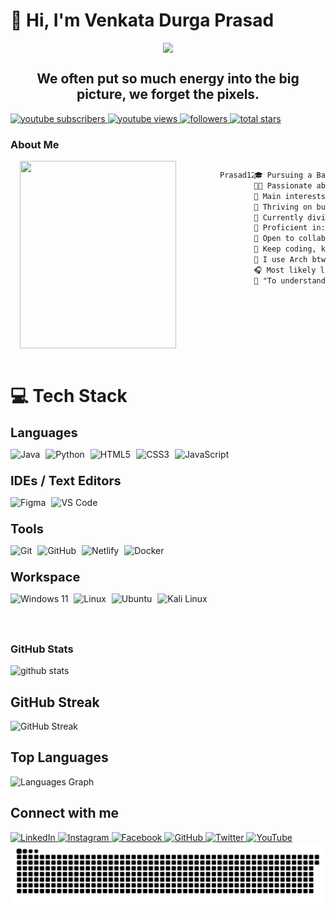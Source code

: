 <h1 class="heading-element" dir="auto">👋 Hi, I'm Venkata Durga Prasad</h1>

<!-- Main Top PC GIF -->

<div style="display: flex; justify-content: center;">
    <img src="https://user-images.githubusercontent.com/74038190/225813708-98b745f2-7d22-48cf-9150-083f1b00d6c9.gif" height="auto" width="auto" />
</div>

<div align="center">

## We often put so much energy into the big picture, we forget the pixels.
</div>
<p align="left">
    <!-- Subscribe Button -->
    <a href="https://www.youtube.com/@prasadcreations3818?sub_confirmation=1">
        <img alt="youtube subscribers" 
             title="Subscribe to my YouTube channel" 
             src="https://custom-icon-badges.demolab.com/youtube/channel/subscribers/UC2WHjPDvbE6O328n17ZGcfg?color=%23E05D44&label=SUBSCRIBE&logo=video&logoColor=white&style=for-the-badge&labelColor=CE4630" />
    </a> <!-- View Button -->
    <a href="https://www.youtube.com/@prasadcreations3818">
        <img alt="youtube views" 
             title="YouTube views" 
             src="https://custom-icon-badges.demolab.com/youtube/channel/views/UC2WHjPDvbE6O328n17ZGcfg?color=%23E1AD0E&logo=eye&logoColor=white&style=for-the-badge&labelColor=C79600" />
    </a> 
     <!-- GitHub Followers Button -->
    <a href="https://github.com/Prasad12220336?tab=followers">
        <img alt="followers" 
             title="Follow me on GitHub" 
             src="https://custom-icon-badges.demolab.com/github/followers/Prasad12220336?color=236ad3&labelColor=1155ba&style=for-the-badge&logo=person-add&label=Follow&logoColor=white" />
    </a>
    <!-- GitHub Stars Button -->
    <a href="https://github.com/Prasad12220336?tab=repositories&sort=stargazers">
        <img alt="total stars" 
             title="Total stars on GitHub" 
             src="https://custom-icon-badges.demolab.com/github/stars/Prasad12220336?color=55960c&style=for-the-badge&labelColor=488207&logo=star" />
    </a>
</p>

<!-- About ME -->

### About Me

<div class="about-main" style="display: flex;">
    <div align="left" style="display: flex; margin: 0px 70px 0px 15px; box-shadow: 10px 10px 13px -3px rgba(255,255,255,0.5);" class="about-left">
        <img align="left" src="https://i.giphy.com/media/v1.Y2lkPTc5MGI3NjExcGQ1N2ltOXo5dWYxZ3RsZXp0Z2k4bXppNGJuZjFsdnd6eHFpc2JncSZlcD12MV9pbnRlcm5hbF9naWZfYnlfaWQmY3Q9Zw/2xu5zpSV3oqKcCSZ49/giphy.gif" height="300" width="250">
    </div>
  
```bash
Prasad12220336@github:~$ ./welcome.sh
```

```markdown
🎓 Pursuing a Bachelor's in Computer Science
👨‍💻 Passionate about programming and exploring the world of technology.
🔎 Main interests: Ui Ux & Machine Learning
🔭 Thriving on building robust Backend Systems.
🌱 Currently diving into Cloud Computing and Next.js
🌟 Proficient in: Java, Dsa
💼 Open to collaboration on innovative Web development projects!
🚩 Keep coding, keep innovating! Let's build the future together!
🐧 I use Arch btw...
🎧 Most likely listening to a song right now
🔄 "To understand recursion, you first need to understand recursion." - Paradox
```

  </div>
</div>

<br>

<h1 class="heading-element" dir="auto">💻 Tech Stack</h1>

<div style="display: flex;">
  <div style="display: flex; flex-direction: column;">
    <b style="display: inline; font-size: 20px; margin-bottom: 0px;">Languages</b>
    <p align="center" style="display: flex; gap: 9px">
      <img src="https://ziadoua.github.io/m3-Markdown-Badges/badges/Java/java2.svg" alt="Java" height="25" />
      <img src="https://ziadoua.github.io/m3-Markdown-Badges/badges/Python/python2.svg" alt="Python" height="25" />
      <img src="https://ziadoua.github.io/m3-Markdown-Badges/badges/HTML/html2.svg" alt="HTML5" height="25" />
      <img src="https://ziadoua.github.io/m3-Markdown-Badges/badges/CSS/css2.svg" alt="CSS3" height="25" />
      <img src="https://ziadoua.github.io/m3-Markdown-Badges/badges/Javascript/javascript2.svg" alt="JavaScript" height="25" />
    </p>
    <b style="display: inline; font-size: 20px; margin-bottom: 0px;">IDEs / Text Editors</b>
    <p align="center" style="display: flex; gap: 9px">
      <img src="https://ziadoua.github.io/m3-Markdown-Badges/badges/Figma/figma2.svg" alt="Figma" height="25" />
      <img src="https://ziadoua.github.io/m3-Markdown-Badges/badges/VisualStudioCode/visualstudiocode2.svg" alt="VS Code" height="25" />
    </p>
    <b style="display: inline; font-size: 20px; margin-bottom: 0px;">Tools</b>
    <p align="center" style="display: flex; gap: 9px">
      <!-- Version Control -->
      <img src="https://ziadoua.github.io/m3-Markdown-Badges/badges/Git/git2.svg" alt="Git" height="25" />
      <img src="https://ziadoua.github.io/m3-Markdown-Badges/badges/Github/github2.svg" alt="GitHub" height="25" />
      <!-- Deployment & Hosting -->
      <img src="https://ziadoua.github.io/m3-Markdown-Badges/badges/Netlify/netlify2.svg" alt="Netlify" height="25" />
      <!-- Containerization & Cloud Services -->
      <img src="https://ziadoua.github.io/m3-Markdown-Badges/badges/Docker/docker2.svg" alt="Docker" height="25" />
    </p>
    <b style="display: inline; font-size: 20px; margin-bottom: 0px;">Workspace</b>
    <p align="center" style="display: flex; gap: 9px; flex-wrap: wrap;">
      <img src="https://ziadoua.github.io/m3-Markdown-Badges/badges/Windows/windows2.svg" alt="Windows 11" height="25" />
      <img src="https://ziadoua.github.io/m3-Markdown-Badges/badges/Linux/linux2.svg" alt="Linux" height="25" />
      <img src="https://ziadoua.github.io/m3-Markdown-Badges/badges/Ubuntu/ubuntu2.svg" alt="Ubuntu" height="25" />
      <img src="https://ziadoua.github.io/m3-Markdown-Badges/badges/KaliLinux/kalilinux2.svg" alt="Kali Linux" height="25" />
    </p>
  </div>
</div>

<br>

### GitHub Stats

<img class="output" src="https://github-readme-stats.vercel.app/api?username=Prasad12220336&amp;theme=radical&amp;show_icons=true&amp;hide_border=false&amp;count_private=true" alt="github stats">

## GitHub Streak
<img src="https://github-readme-streak-stats.herokuapp.com?user=Prasad12220336&theme=radical&border_radius=4.8&card_width=500" alt="GitHub Streak" style="max-width: 100%;">

## Top Languages
<img src="https://github-readme-stats.vercel.app/api/top-langs?username=suphalbochkar&locale=en&hide_title=true&layout=compact&card_width=320&langs_count=6&theme=tokyonight&hide_border=false&order=2&custom_title=Languages" height="210" alt="Languages Graph" />

<h2 class="heading-element" dir="auto"> Connect with me</h2>
<!-- footer section start -->
<footer>
    <div class="social-media">
        <a href="https://www.linkedin.com/in/venkata-durga-prasad-tattukolla-6b1635255?utm_source=share&utm_campaign=share_via&utm_content=profile&utm_medium=android_app"
            class="social-icon linkedin">
            <img src="https://img.shields.io/badge/LinkedIn-0A66C2?style=flat&logo=linkedin&logoColor=white&label=" alt="LinkedIn" width="80" height="30" />
        </a>
        <a href="https://www.instagram.com/_prasad_bgm_?igsh=MTR3cnp6c2cxYnV6cg==" class="social-icon instagram">
            <img src="https://img.shields.io/badge/Instagram-E4405F?style=flat&logo=instagram&logoColor=white&label=" alt="Instagram" width="80" height="30" />
        </a>
        <a href="https://www.facebook.com/vdp.dupkiking" class="social-icon facebook">
            <img src="https://img.shields.io/badge/Facebook-1877F2?style=flat&logo=facebook&logoColor=white&label=" alt="Facebook" width="80" height="30" />
        </a>
        <a href="https://github.com/Prasad12220336" class="social-icon github">
            <img src="https://img.shields.io/badge/GitHub-181717?style=flat&logo=github&logoColor=white&label=" alt="GitHub" width="80" height="30" />
        </a>
        <a href="https://twitter.com" class="social-icon twitter">
            <img src="https://img.shields.io/badge/Twitter-1DA1F2?style=flat&logo=twitter&logoColor=white&label=" alt="Twitter" width="80" height="30" />
        </a>
        <a href="https://www.youtube.com/@prasadcreations3818" class="social-icon youtube">
            <img src="https://img.shields.io/badge/YouTube-FF0000?style=flat&logo=youtube&logoColor=white&label=" alt="YouTube" width="80" height="30" />
        </a>
    </div>
    <picture>
  <source media="(prefers-color-scheme: dark)" srcset="https://raw.githubusercontent.com/VenkataDurgaPrasadX/VenkataDurgaPrasadX/output/github-snake-dark.svg" />
  <source media="(prefers-color-scheme: light)" srcset="https://raw.githubusercontent.com/VenkataDurgaPrasadX/VenkataDurgaPrasadX/output/github-snake.svg" />
  <img alt="github-snake" src="https://raw.githubusercontent.com/VenkataDurgaPrasadX/VenkataDurgaPrasadX/output/github-snake.svg" />
</picture>
</footer>
<!-- footer section end -->
